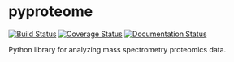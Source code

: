 # pyproteome

[![Build Status](https://travis-ci.org/naderm/pyproteome.svg?branch=master)](https://travis-ci.org/naderm/pyproteome)
[![Coverage Status](https://coveralls.io/repos/naderm/pyproteome/badge.png?branch=master)](https://coveralls.io/r/naderm/pyproteome?branch=master)
[![Documentation Status](https://readthedocs.org/projects/pyproteome/badge/?version=latest)](https://readthedocs.org/projects/pyproteome/?badge=latest)

Python library for analyzing mass spectrometry proteomics data.
